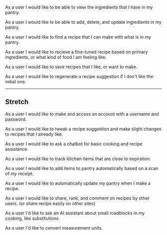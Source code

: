 As a user I would like to be able to view the ingredients that I have in my pantry.

As a user I would like to be able to add, delete, and update ingredients in my pantry.

As a user I would like to find a recipe that I can make with what is in my pantry.

As a user I would like to recieve a fine-tuned recipe based on primary ingredients, or what kind of food I am feeling like.

As a user I would like to save recipes that I like, or want to make.

As a user I would like to regenerate a recipe suggestion if I don't like the initial one.

---
Stretch
---

As a user I would like to make and access an account with a username and password.

As a user I would like to tweak a recipe suggestion and make slight changes to recipes that I already like.

As a user I would like to ask a chatbot for basic cooking and recipe assistance.

As a user I would like to track kitchen items that are close to expiration.

As a user I would like to add items to pantry automatically based on a scan of my receipt.

As a user I would like to automatically update my pantry when I make a recipe.

As a user I would like to share, rank, and comment on recipes by other users. (or share recipe easily on other sites)

As a user I'd like to ask an AI assistant about small roadblocks in my cooking, like substitutions.

As a user I'd like to convert measurement units.


